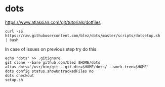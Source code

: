 # dots
https://www.atlassian.com/git/tutorials/dotfiles

```
curl -sS https://raw.githubusercontent.com/blez/dots/master/scripts/dotsetup.sh | bash
```

In case of issues on previous step try do this
```
echo "dots" >> .gitignore
git clone --bare github.com/blez $HOME/dots
alias dots='/usr/bin/git --git-dir=$HOME/dots/ --work-tree=$HOME'
dots config status.showUntrackedFiles no
dots checkout
setup.sh
```
